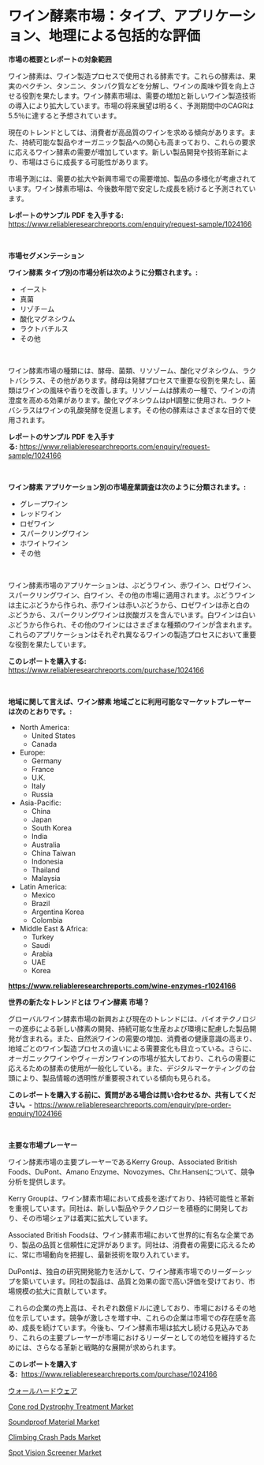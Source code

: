 <p><h1>ワイン酵素市場：タイプ、アプリケーション、地理による包括的な評価</h1></p><p><strong>市場の概要とレポートの対象範囲</strong></p>
<p><p>ワイン酵素は、ワイン製造プロセスで使用される酵素です。これらの酵素は、果実のペクチン、タンニン、タンパク質などを分解し、ワインの風味や質を向上させる役割を果たします。ワイン酵素市場は、需要の増加と新しいワイン製造技術の導入により拡大しています。市場の将来展望は明るく、予測期間中のCAGRは5.5％に達すると予想されています。</p><p>現在のトレンドとしては、消費者が高品質のワインを求める傾向があります。また、持続可能な製品やオーガニック製品への関心も高まっており、これらの要求に応えるワイン酵素の需要が増加しています。新しい製品開発や技術革新により、市場はさらに成長する可能性があります。</p><p>市場予測には、需要の拡大や新興市場での需要増加、製品の多様化が考慮されています。ワイン酵素市場は、今後数年間で安定した成長を続けると予測されています。</p></p>
<p><strong>レポートのサンプル PDF を入手する:</strong> <a href="https://www.reliableresearchreports.com/enquiry/request-sample/1024166">https://www.reliableresearchreports.com/enquiry/request-sample/1024166</a></p>
<p>&nbsp;</p>
<p><strong>市場セグメンテーション</strong></p>
<p><strong>ワイン酵素 タイプ別の市場分析は次のように分類されます。:</strong></p>
<p><ul><li>イースト</li><li>真菌</li><li>リゾチーム</li><li>酸化マグネシウム</li><li>ラクトバチルス</li><li>その他</li></ul></p>
<p>&nbsp;</p>
<p><p>ワイン酵素市場の種類には、酵母、菌類、リソゾーム、酸化マグネシウム、ラクトバシラス、その他があります。酵母は発酵プロセスで重要な役割を果たし、菌類はワインの風味や香りを改善します。リソゾームは酵素の一種で、ワインの清澄度を高める効果があります。酸化マグネシウムはpH調整に使用され、ラクトバシラスはワインの乳酸発酵を促進します。その他の酵素はさまざまな目的で使用されます。</p></p>
<p><strong>レポートのサンプル PDF を入手する:</strong>&nbsp;<a href="https://www.reliableresearchreports.com/enquiry/request-sample/1024166">https://www.reliableresearchreports.com/enquiry/request-sample/1024166</a></p>
<p>&nbsp;</p>
<p><strong> ワイン酵素 アプリケーション別の市場産業調査は次のように分類されます。:</strong></p>
<p><ul><li>グレープワイン</li><li>レッドワイン</li><li>ロゼワイン</li><li>スパークリングワイン</li><li>ホワイトワイン</li><li>その他</li></ul></p>
<p>&nbsp;</p>
<p><p>ワイン酵素市場のアプリケーションは、ぶどうワイン、赤ワイン、ロゼワイン、スパークリングワイン、白ワイン、その他の市場に適用されます。ぶどうワインは主にぶどうから作られ、赤ワインは赤いぶどうから、ロゼワインは赤と白のぶどうから、スパークリングワインは炭酸ガスを含んでいます。白ワインは白いぶどうから作られ、その他のワインにはさまざまな種類のワインが含まれます。これらのアプリケーションはそれぞれ異なるワインの製造プロセスにおいて重要な役割を果たしています。</p></p>
<p><strong>このレポートを購入する:</strong>&nbsp; <a href="https://www.reliableresearchreports.com/purchase/1024166">https://www.reliableresearchreports.com/purchase/1024166</a></p>
<p>&nbsp;</p>
<p><strong>地域に関して言えば、ワイン酵素 地域ごとに利用可能なマーケットプレーヤーは次のとおりです。:</strong></p>
<p><ul>
    <li>
        North America:
        <ul>
            <li>United States</li>
            <li>Canada</li>
        </ul>
    </li>
    <li>
        Europe:
        <ul>
            <li>Germany</li>
            <li>France</li>
            <li>U.K.</li>
            <li>Italy</li>
            <li>Russia</li>
        </ul>
    </li>
    <li>
        Asia-Pacific:
        <ul>
            <li>China</li>
            <li>Japan</li>
            <li>South Korea</li>
            <li>India</li>
            <li>Australia</li>
            <li>China Taiwan</li>
            <li>Indonesia</li>
            <li>Thailand</li>
            <li>Malaysia</li>
        </ul>
    </li>
    <li>
        Latin America:
        <ul>
            <li>Mexico</li>
            <li>Brazil</li>
            <li>Argentina Korea</li>
            <li>Colombia</li>
        </ul>
    </li>
    <li>
        Middle East & Africa:
        <ul>
            <li>Turkey</li>
            <li>Saudi</li>
            <li>Arabia</li>
            <li>UAE</li>
            <li>Korea</li>
        </ul>
    </li>
    </ul></p>
<p><strong><a href="https://www.reliableresearchreports.com/wine-enzymes-r1024166">https://www.reliableresearchreports.com/wine-enzymes-r1024166</a></strong>&nbsp;</p>
<p><strong>世界の新たなトレンドとは ワイン酵素 市場？</strong></p>
<p><p>グローバルワイン酵素市場の新興および現在のトレンドには、バイオテクノロジーの進歩による新しい酵素の開発、持続可能な生産および環境に配慮した製品開発が含まれる。また、自然派ワインの需要の増加、消費者の健康意識の高まり、地域ごとのワイン製造プロセスの違いによる需要変化も目立っている。さらに、オーガニックワインやヴィーガンワインの市場が拡大しており、これらの需要に応えるための酵素の使用が一般化している。また、デジタルマーケティングの台頭により、製品情報の透明性が重要視されている傾向も見られる。</p></p>
<p><strong>このレポートを購入する前に、質問がある場合は問い合わせるか、共有してください。</strong>- <a href="https://www.reliableresearchreports.com/enquiry/pre-order-enquiry/1024166">https://www.reliableresearchreports.com/enquiry/pre-order-enquiry/1024166</a></p>
<p>&nbsp;</p>
<p><strong>主要な市場プレーヤー</strong></p>
<p><p>ワイン酵素市場の主要プレーヤーであるKerry Group、Associated British Foods、DuPont、Amano Enzyme、Novozymes、Chr.Hansenについて、競争分析を提供します。 </p><p>Kerry Groupは、ワイン酵素市場において成長を遂げており、持続可能性と革新を重視しています。同社は、新しい製品やテクノロジーを積極的に開発しており、その市場シェアは着実に拡大しています。 </p><p>Associated British Foodsは、ワイン酵素市場において世界的に有名な企業であり、製品の品質と信頼性に定評があります。同社は、消費者の需要に応えるために、常に市場動向を把握し、最新技術を取り入れています。</p><p>DuPontは、独自の研究開発能力を活かして、ワイン酵素市場でのリーダーシップを築いています。同社の製品は、品質と効果の面で高い評価を受けており、市場規模の拡大に貢献しています。 </p><p>これらの企業の売上高は、それぞれ数億ドルに達しており、市場におけるその地位を示しています。競争が激しさを増す中、これらの企業は市場での存在感を高め、成長を続けています。今後も、ワイン酵素市場は拡大し続ける見込みであり、これらの主要プレーヤーが市場におけるリーダーとしての地位を維持するためには、さらなる革新と戦略的な展開が求められます。</p></p>
<p><strong>このレポートを購入する:</strong>&nbsp;&nbsp;<a href="https://www.reliableresearchreports.com/purchase/1024166">https://www.reliableresearchreports.com/purchase/1024166</a></p>
<p><p><a href="https://github.com/schmahlson/Market-Research-Report-List-1/blob/main/709392223772.md">ウォールハードウェア</a></p><p><a href="https://github.com/arionmp/Market-Research-Report-List-2/blob/main/cone-rod-dystrophy-treatment-market.md">Cone rod Dystrophy Treatment Market</a></p><p><a href="https://issuu.com/reportprime-2/docs/soundproof-material-market-size-2030.pptx">Soundproof Material Market</a></p><p><a href="https://issuu.com/reportprime-2/docs/climbing-crash-pads-market-size-2030.pptx">Climbing Crash Pads Market</a></p><p><a href="https://github.com/markusgodoy/Market-Research-Report-List-2/blob/main/spot-vision-screener-market.md">Spot Vision Screener Market</a></p></p>